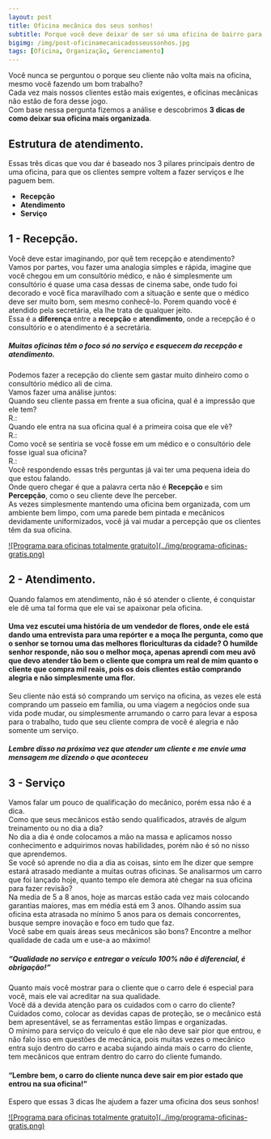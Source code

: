 ```yaml
---  
layout: post
title: Oficina mecânica dos seus sonhos!  
subtitle: Porque você deve deixar de ser só uma oficina de bairro para ser a melhor oficina do bairro.  
bigimg: /img/post-oficinamecanicadosseussonhos.jpg  
tags: [Oficina, Organização, Gerenciamento]  
--- 
```

  
Você nunca se perguntou o porque seu cliente não volta mais na oficina, mesmo você fazendo um bom trabalho?  
Cada vez mais nossos clientes estão mais exigentes, e oficinas mecânicas não estão de fora desse jogo.  
Com base nessa pergunta fizemos a análise e descobrimos **3 dicas de como deixar sua oficina mais organizada**.  
  
## Estrutura de atendimento.  
Essas três dicas que vou dar é baseado nos 3 pilares principais dentro de uma oficina, para que os clientes sempre voltem a fazer serviços e lhe paguem bem.  
  
- **Recepção**  
- **Atendimento**  
- **Serviço**  
  
## 1 - Recepção.  
  
Você deve estar imaginando, por quê tem recepção e atendimento?  
Vamos por partes, vou fazer uma analogia simples e rápida, imagine que você chegou em um consultório médico, e não é simplesmente um consultório é quase uma casa dessas de cinema sabe, onde tudo foi decorado e você fica maravilhado com a situação e sente que o médico deve ser muito bom, sem mesmo conhecê-lo. Porem quando você é atendido pela secretária, ela lhe trata de qualquer jeito.  
Essa é a **diferença** entre a **recepção** e **atendimento**, onde a recepção é o consultório e o atendimento é a secretária.  
##### Muitas oficinas têm o foco só no serviço e esquecem da recepção e atendimento.  
Podemos fazer a recepção do cliente sem gastar muito dinheiro como o consultório médico ali de cima.  
Vamos fazer uma análise juntos:  
Quando seu cliente passa em frente a sua oficina, qual é a impressão que ele tem?  
R.:  
Quando ele entra na sua oficina qual é a primeira coisa que ele vê?  
R.:  
Como você se sentiria se você fosse em um médico e o consultório dele fosse igual sua oficina?  
R.:  
Você respondendo essas três perguntas já vai ter uma pequena ideia do que estou falando.  
Onde quero chegar é que a palavra certa não é **Recepção** e sim **Percepção**, como o seu cliente deve lhe perceber.  
As vezes simplesmente mantendo uma oficina bem organizada, com um ambiente bem limpo, com uma parede bem pintada e mecânicos devidamente uniformizados, você já vai mudar a percepção que os clientes têm da sua oficina.  

<a href="http://app.griffooficinas.com.br" target="_blank">
![Programa para oficinas totalmente gratuito](../img/programa-oficinas-gratis.png)
</a>

## 2 - Atendimento.  
Quando falamos em atendimento, não é só atender o cliente, é conquistar ele dê uma tal forma que ele vai se apaixonar pela oficina.  
#### Uma vez escutei uma história de um vendedor de flores, onde ele está dando uma entrevista para uma repórter e a moça lhe pergunta, como que o senhor se tornou uma das melhores floriculturas da cidade? O humilde senhor responde, não sou o melhor moça, apenas aprendi com meu avô que devo atender tão bem o cliente que compra um real de mim quanto o cliente que compra mil reais, pois os dois clientes estão comprando alegria e não simplesmente uma flor.  
Seu cliente não está só comprando um serviço na oficina, as vezes ele está comprando um passeio em família, ou uma viagem a negócios onde sua vida pode mudar, ou simplesmente arrumando o carro para levar a esposa para o trabalho, tudo que seu cliente compra de você é alegria e não somente um serviço.  
##### Lembre disso na próxima vez que atender um cliente e me envie uma mensagem me dizendo o que aconteceu  
## 3 - Serviço  
Vamos falar um pouco de qualificação do mecânico, porém essa não é a dica.  
Como que seus mecânicos estão sendo qualificados, através de algum treinamento ou no dia a dia?  
No dia a dia é onde colocamos a mão na massa e aplicamos nosso conhecimento e adquirimos novas habilidades, porém não é só no nisso que aprendemos.  
Se você só aprende no dia a dia as coisas, sinto em lhe dizer que sempre estará atrasado mediante a muitas outras oficinas. Se analisarmos um carro que foi lançado hoje, quanto tempo ele demora até chegar na sua oficina para fazer revisão?  
Na media de 5 a 8 anos, hoje as marcas estão cada vez mais colocando garantias maiores, mas em média está em 3 anos. Olhando assim sua oficina esta atrasada no mínimo 5 anos para os demais concorrentes, busque sempre inovação e foco em tudo que faz.  
Você sabe em quais áreas seus mecânicos são bons? Encontre a melhor qualidade de cada um e use-a ao máximo!  
  
##### “Qualidade no serviço e entregar o veículo 100% não é diferencial, é obrigação!”  
  
Quanto mais você mostrar para o cliente que o carro dele é especial para você, mais ele vai acreditar na sua qualidade.  
Você dá a devida atenção para os cuidados com o carro do cliente?  
Cuidados como, colocar as devidas capas de proteção, se o mecânico está bem apresentável, se as ferramentas estão limpas e organizadas.  
O mínimo para serviço do veículo é que ele não deve sair pior que entrou, e não falo isso em questões de mecânica, pois muitas vezes o mecânico entra sujo dentro do carro e acaba sujando ainda mais o carro do cliente, tem mecânicos que entram dentro do carro do cliente fumando.  
  
#### “Lembre bem, o carro do cliente nunca deve sair em pior estado que entrou na sua oficina!”

Espero que essas 3 dicas lhe ajudem a fazer uma oficina dos seus sonhos!

<a href="http://app.griffooficinas.com.br" target="_blank">
![Programa para oficinas totalmente gratuito](../img/programa-oficinas-gratis.png)
</a>